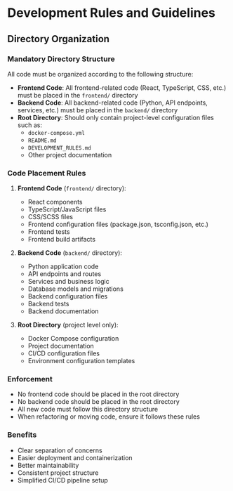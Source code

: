 # Development Rules and Guidelines

## Directory Organization

### Mandatory Directory Structure

All code must be organized according to the following structure:

- **Frontend Code**: All frontend-related code (React, TypeScript, CSS, etc.) must be placed in the `frontend/` directory
- **Backend Code**: All backend-related code (Python, API endpoints, services, etc.) must be placed in the `backend/` directory
- **Root Directory**: Should only contain project-level configuration files such as:
  - `docker-compose.yml`
  - `README.md`
  - `DEVELOPMENT_RULES.md`
  - Other project documentation

### Code Placement Rules

1. **Frontend Code** (`frontend/` directory):

   - React components
   - TypeScript/JavaScript files
   - CSS/SCSS files
   - Frontend configuration files (package.json, tsconfig.json, etc.)
   - Frontend tests
   - Frontend build artifacts

2. **Backend Code** (`backend/` directory):

   - Python application code
   - API endpoints and routes
   - Services and business logic
   - Database models and migrations
   - Backend configuration files
   - Backend tests
   - Backend documentation

3. **Root Directory** (project level only):
   - Docker Compose configuration
   - Project documentation
   - CI/CD configuration files
   - Environment configuration templates

### Enforcement

- No frontend code should be placed in the root directory
- No backend code should be placed in the root directory
- All new code must follow this directory structure
- When refactoring or moving code, ensure it follows these rules

### Benefits

- Clear separation of concerns
- Easier deployment and containerization
- Better maintainability
- Consistent project structure
- Simplified CI/CD pipeline setup
